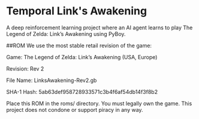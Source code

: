 # Temporal Link's Awakening
A deep reinforcement learning project where an AI agent learns to play The Legend of Zelda: Link’s Awakening using PyBoy.

##ROM
We use the most stable retail revision of the game:

Game: The Legend of Zelda: Link’s Awakening (USA, Europe)

Revision: Rev 2

File Name: LinksAwakening-Rev2.gb

SHA-1 Hash: 5ab63def958728933571c3b4f6af54db14f3f8b2

Place this ROM in the roms/ directory. You must legally own the game. This project does not condone or support piracy in any way.

